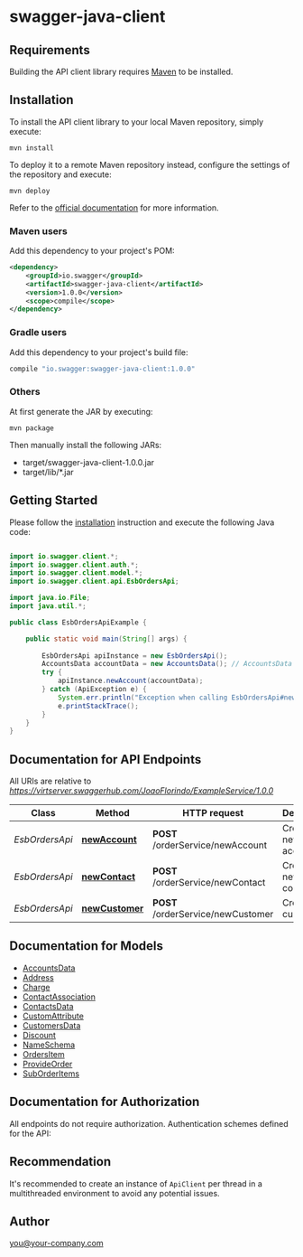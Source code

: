 # swagger-java-client

## Requirements

Building the API client library requires [Maven](https://maven.apache.org/) to be installed.

## Installation

To install the API client library to your local Maven repository, simply execute:

```shell
mvn install
```

To deploy it to a remote Maven repository instead, configure the settings of the repository and execute:

```shell
mvn deploy
```

Refer to the [official documentation](https://maven.apache.org/plugins/maven-deploy-plugin/usage.html) for more information.

### Maven users

Add this dependency to your project's POM:

```xml
<dependency>
    <groupId>io.swagger</groupId>
    <artifactId>swagger-java-client</artifactId>
    <version>1.0.0</version>
    <scope>compile</scope>
</dependency>
```

### Gradle users

Add this dependency to your project's build file:

```groovy
compile "io.swagger:swagger-java-client:1.0.0"
```

### Others

At first generate the JAR by executing:

    mvn package

Then manually install the following JARs:

* target/swagger-java-client-1.0.0.jar
* target/lib/*.jar

## Getting Started

Please follow the [installation](#installation) instruction and execute the following Java code:

```java

import io.swagger.client.*;
import io.swagger.client.auth.*;
import io.swagger.client.model.*;
import io.swagger.client.api.EsbOrdersApi;

import java.io.File;
import java.util.*;

public class EsbOrdersApiExample {

    public static void main(String[] args) {
        
        EsbOrdersApi apiInstance = new EsbOrdersApi();
        AccountsData accountData = new AccountsData(); // AccountsData | Detailed Information of an account
        try {
            apiInstance.newAccount(accountData);
        } catch (ApiException e) {
            System.err.println("Exception when calling EsbOrdersApi#newAccount");
            e.printStackTrace();
        }
    }
}

```

## Documentation for API Endpoints

All URIs are relative to *https://virtserver.swaggerhub.com/JoaoFlorindo/ExampleService/1.0.0*

Class | Method | HTTP request | Description
------------ | ------------- | ------------- | -------------
*EsbOrdersApi* | [**newAccount**](docs/EsbOrdersApi.md#newAccount) | **POST** /orderService/newAccount | Creates new account
*EsbOrdersApi* | [**newContact**](docs/EsbOrdersApi.md#newContact) | **POST** /orderService/newContact | Creates new contact
*EsbOrdersApi* | [**newCustomer**](docs/EsbOrdersApi.md#newCustomer) | **POST** /orderService/newCustomer | Create new customer


## Documentation for Models

 - [AccountsData](docs/AccountsData.md)
 - [Address](docs/Address.md)
 - [Charge](docs/Charge.md)
 - [ContactAssociation](docs/ContactAssociation.md)
 - [ContactsData](docs/ContactsData.md)
 - [CustomAttribute](docs/CustomAttribute.md)
 - [CustomersData](docs/CustomersData.md)
 - [Discount](docs/Discount.md)
 - [NameSchema](docs/NameSchema.md)
 - [OrdersItem](docs/OrdersItem.md)
 - [ProvideOrder](docs/ProvideOrder.md)
 - [SubOrderItems](docs/SubOrderItems.md)


## Documentation for Authorization

All endpoints do not require authorization.
Authentication schemes defined for the API:

## Recommendation

It's recommended to create an instance of `ApiClient` per thread in a multithreaded environment to avoid any potential issues.

## Author

you@your-company.com

